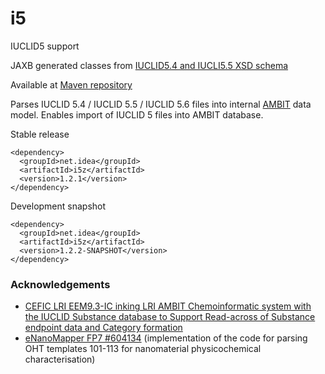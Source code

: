 i5
==

IUCLID5 support

JAXB generated classes from [IUCLID5.4 and IUCLI5.5 XSD schema](http://iuclid.eu/index.php?fuseaction=home.format&type=public) 

Available at [Maven repository](http://ambit.uni-plovdiv.bg:8083/nexus/index.html#nexus-search;quick~i5z)

Parses IUCLID 5.4 / IUCLID 5.5 / IUCLID 5.6 files into internal [AMBIT](http://ambit.sf.net) data model. Enables import of IUCLID 5 files into AMBIT database.

Stable release
````
<dependency>
  <groupId>net.idea</groupId>
  <artifactId>i5z</artifactId>
  <version>1.2.1</version>
</dependency>
````

Development snapshot
````
<dependency>
  <groupId>net.idea</groupId>
  <artifactId>i5z</artifactId>
  <version>1.2.2-SNAPSHOT</version>
</dependency>
````


### Acknowledgements

* [CEFIC LRI EEM9.3-IC inking LRI AMBIT Chemoinformatic system with the IUCLID Substance database to Support Read-across of Substance endpoint data and Category formation](http://cefic-lri.org/projects/eem9-3-ic-linking-lri-ambit-chemoinformatic-system-with-the-iuclid-substance-database-to-support-read-across-of-substance-endpoint-data-and-category-formation)
* [eNanoMapper FP7 #604134](http://www.enanomapper.net) (implementation of the code for parsing OHT templates 101-113 for nanomaterial physicochemical characterisation)

